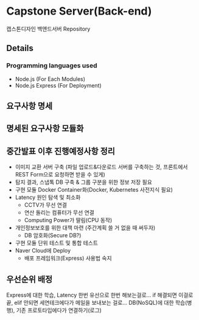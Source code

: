 # Capstone Server(Back-end)
캡스톤디자인 백앤드서버 Repository

## Details
### Programming languages used
* Node.js (For Each Modules)
* Node.js Express (For Deployment)

## 요구사항 명세

## 명세된 요구사항 모듈화

## 중간발표 이후 진행예정사항 정리

* 이미지 교환 서버 구축 (파일 업로드&다운로드 서버를 구축하는 것, 프론트에서 REST Form으로 요청하면 받을 수 있게)
* 탐지 결과, 스냅톡 DB 구축 & 그룹 구분을 위한 정보 저장 필요 
* 구현 모듈 Docker Container화(Docker, Kubernetes 사전지식 필요)
* Latency 원인 탐색 및 최소화
  - CCTV가 무선 연결
  - 연산 돌리는 컴퓨터가 무선 연결
  - Computing Power가 딸림(CPU 동작)
* 개인정보보호를 위한 대책 마련 (주간계획 쓸 거 없을 때 써두자)
  - DB 암호화(Secure DB?)
* 구현 모듈 단위 테스트 및 통합 테스트
* Naver Cloud에 Deploy
  - 배포 프레임워크(Express) 사용법 숙지

## 우선순위 배정

Express에 대한 학습, Latency 한번 유선으로 한번 해보는걸로...
if 해결되면 이걸로 끝, elif 안되면 세연테크에다가 메일을 보내보는 걸로...
DB(NoSQL)에 대한 학습(병행), 기존 프로토타입에다가 연결하기(로그)
